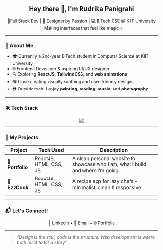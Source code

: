 <h2 align="center">Hey there 👋, I'm Rudrika Panigrahi</h2>

<p align="center">
  🌸Full Stack Dev | 🎨 Designer by Passion | 💻 B.Tech CSE @ KIIT University <br>
  ✨ Making interfaces that feel like magic ✨
</p>

---

### 🧠 About Me

- 🎓 Currently a 2nd-year B.Tech student in Computer Science at KIIT University
- 🌐 Frontend Developer & aspiring UI/UX designer
- 🔍 Exploring **ReactJS**, **TailwindCSS**, and **web animations**
- 🖼 I love creating visually soothing and user-friendly designs
- 📷 Outside tech: I enjoy **painting**, **reading**, **music**, and **photography**

---

### 🛠 Tech Stack

<div align="center">
  <img src="https://skillicons.dev/icons?i=html,css,js,react,tailwind,bootstrap,figma,vscode,github" />
</div>

---

### 🌟 My Projects

| Project | Tech Used | Description |
|--------|------------|-------------|
| 🎯 **Portfolio** | ReactJS, HTML, CSS, JS |A clean personal website to showcase who I am, what I build, and where I’m going. |
| 🎯 **EzzCook** | ReactJS, HTML, CSS, JS | A recipe app for lazy chefs – minimalist, clean & responsive |

---

### 📬 Let's Connect!

<p align="center">
  <a href="www.linkedin.com/in/rudrika-panigrahi-6085b5268" target="_blank">💼 LinkedIn</a> •
  <a href="mailto:rudrika08.panigrahi@gmail.com">📧 Email</a> •
  <a href="https://portfolio-rp-topaz.vercel.app/" target="_blank">🌐 Portfolio</a>
</p>

---

> *"Design is the soul, code is the structure. Web development is where both meet to tell a story"*



<!--
**rudrika08/rudrika08** is a ✨ _special_ ✨ repository because its `README.md` (this file) appears on your GitHub profile.

Here are some ideas to get you started:

- 🔭 I’m currently working on ...
- 🌱 I’m currently learning ...
- 👯 I’m looking to collaborate on ...
- 🤔 I’m looking for help with ...
- 💬 Ask me about ...
- 📫 How to reach me: ...
- 😄 Pronouns: ...
- ⚡ Fun fact: ...
-->
